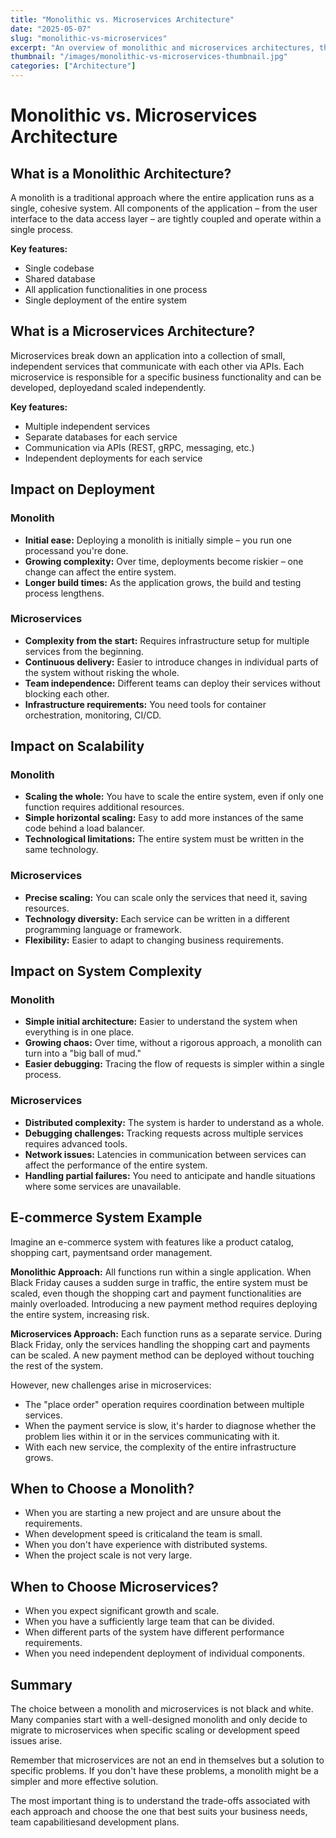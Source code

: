 ```yaml
---
title: "Monolithic vs. Microservices Architecture"
date: "2025-05-07"
slug: "monolithic-vs-microservices"
excerpt: "An overview of monolithic and microservices architectures, their characteristics, impact on deployment and scalabilityand when to choose each."
thumbnail: "/images/monolithic-vs-microservices-thumbnail.jpg"
categories: ["Architecture"]
---
```


# Monolithic vs. Microservices Architecture

## What is a Monolithic Architecture?

A monolith is a traditional approach where the entire application runs as a single, cohesive system. All components of the application – from the user interface to the data access layer – are tightly coupled and operate within a single process.

**Key features:**

* Single codebase
* Shared database
* All application functionalities in one process
* Single deployment of the entire system

## What is a Microservices Architecture?

Microservices break down an application into a collection of small, independent services that communicate with each other via APIs. Each microservice is responsible for a specific business functionality and can be developed, deployedand scaled independently.

**Key features:**

* Multiple independent services
* Separate databases for each service
* Communication via APIs (REST, gRPC, messaging, etc.)
* Independent deployments for each service

## Impact on Deployment

### Monolith

* **Initial ease:** Deploying a monolith is initially simple – you run one processand you're done.
* **Growing complexity:** Over time, deployments become riskier – one change can affect the entire system.
* **Longer build times:** As the application grows, the build and testing process lengthens.

### Microservices

* **Complexity from the start:** Requires infrastructure setup for multiple services from the beginning.
* **Continuous delivery:** Easier to introduce changes in individual parts of the system without risking the whole.
* **Team independence:** Different teams can deploy their services without blocking each other.
* **Infrastructure requirements:** You need tools for container orchestration, monitoring, CI/CD.

## Impact on Scalability

### Monolith

* **Scaling the whole:** You have to scale the entire system, even if only one function requires additional resources.
* **Simple horizontal scaling:** Easy to add more instances of the same code behind a load balancer.
* **Technological limitations:** The entire system must be written in the same technology.

### Microservices

* **Precise scaling:** You can scale only the services that need it, saving resources.
* **Technology diversity:** Each service can be written in a different programming language or framework.
* **Flexibility:** Easier to adapt to changing business requirements.

## Impact on System Complexity

### Monolith

* **Simple initial architecture:** Easier to understand the system when everything is in one place.
* **Growing chaos:** Over time, without a rigorous approach, a monolith can turn into a "big ball of mud."
* **Easier debugging:** Tracing the flow of requests is simpler within a single process.

### Microservices

* **Distributed complexity:** The system is harder to understand as a whole.
* **Debugging challenges:** Tracking requests across multiple services requires advanced tools.
* **Network issues:** Latencies in communication between services can affect the performance of the entire system.
* **Handling partial failures:** You need to anticipate and handle situations where some services are unavailable.

## E-commerce System Example

Imagine an e-commerce system with features like a product catalog, shopping cart, paymentsand order management.

**Monolithic Approach:**
All functions run within a single application. When Black Friday causes a sudden surge in traffic, the entire system must be scaled, even though the shopping cart and payment functionalities are mainly overloaded. Introducing a new payment method requires deploying the entire system, increasing risk.

**Microservices Approach:**
Each function runs as a separate service. During Black Friday, only the services handling the shopping cart and payments can be scaled. A new payment method can be deployed without touching the rest of the system.

However, new challenges arise in microservices:

* The "place order" operation requires coordination between multiple services.
* When the payment service is slow, it's harder to diagnose whether the problem lies within it or in the services communicating with it.
* With each new service, the complexity of the entire infrastructure grows.

## When to Choose a Monolith?

* When you are starting a new project and are unsure about the requirements.
* When development speed is criticaland the team is small.
* When you don't have experience with distributed systems.
* When the project scale is not very large.

## When to Choose Microservices?

* When you expect significant growth and scale.
* When you have a sufficiently large team that can be divided.
* When different parts of the system have different performance requirements.
* When you need independent deployment of individual components.

## Summary

The choice between a monolith and microservices is not black and white. Many companies start with a well-designed monolith and only decide to migrate to microservices when specific scaling or development speed issues arise.

Remember that microservices are not an end in themselves but a solution to specific problems. If you don't have these problems, a monolith might be a simpler and more effective solution.

The most important thing is to understand the trade-offs associated with each approach and choose the one that best suits your business needs, team capabilitiesand development plans.